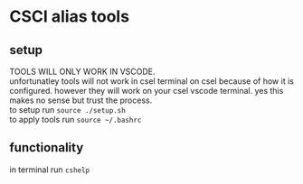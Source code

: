 # CSCI alias tools
## setup
TOOLS WILL ONLY WORK IN VSCODE. <br/>
unfortunatley tools will not work in csel terminal on csel because of how it is configured. however they will work on your csel vscode terminal. yes this makes no sense but trust the process.<br/>
to setup run ```source ./setup.sh```<br/>
to apply tools run ```source ~/.bashrc```
## functionality
in terminal run ```cshelp```